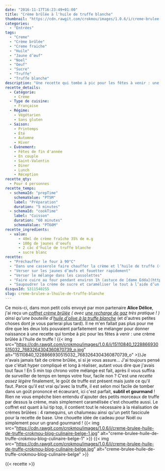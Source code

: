 ```yaml
---
date: "2016-11-17T16:23:49+01:00"
title: "Crème brûlée à l'huile de truffe blanche"
thumbnail: "https://cdn.rawgit.com/crokmou/images/1.0.6/i/creme-brulee-huile-de-truffe-crokmou-blog-culinaire-belge.gif"
categories:
  - "Entrées"
tags:
  - "Creme"
  - "Crème brûlée"
  - "Creme fraiche"
  - "Huile"
  - "Jaune d’œuf"
  - "Noel"
  - "Oeuf"
  - "Sucre"
  - "Truffe"
  - "Truffe blanche"
description: "Une recette qui tombe à pic pour les fêtes à venir : une crème brûlée à l'huile de truffe ! Ce mois-ci, dans mon petit colis envoyé..."
recette_details:
  - Catégorie:
    - Crème
  - Type de cuisine:
    - Française
  - Régime:
    - Végétarien
    - Sans gluten
  - Saison:
    - Printemps
    - Été
    - Automne
    - Hiver
  - Évènement:
    - Fêtes de fin d'année
    - En couple
    - Saint-Valentin
    - Diner
    - Lunch
    - Réception
recette_qty:
  - Pour 4 personnes
recette_temps:
  - schemaId: "prepTime"
    schemaValue: "PT5M"
    label: "Préparation"
    duration: "5 minutes"
  - schemaId: "cookTime"
    label: "Cuisson"
    duration: "60 minutes"
    schemaValue: "PT60M"
recette_ingredients:
  - value:
      - 40ml de crème fraîche 35% de m.g
      - 100g de jaunes d'oeufs
      - 2 càc d'huile de truffe blanche
      - sucre blanc
recette:
  - "Préchauffer le four à 90°C"
  - "Dans une casserole faire chauffer la crème et l’huile de truffe (+ morceaux de truffes si l’envie vous en dit), la crème doit être chaude mais pas bouillante"
  - "Verser sur les jaunes d’œufs et fouetter rapidement"
  - "Verser le mélange dans les cassolettes"
  - "Faire cuire au four pendant environ 1h (astuce de [dame Edda](http://www.undejeunerdesoleil.com/2015/03/creme-brulee-vanille-recette-trois-astuces.html), bien plus pratique et aussi bon que la cuisson au bain marie), la crème ne doit jamais bouillir, celle-ci doit former petit à petit une pellicule à la surface. Lorsque la pellicule est présente et que lorsqu’on pose son doigts dessus, celle-ci ne colle pas, alors votre crème brûlée est cuite !"
  - "Saupoudrer la crème de sucre et caraméliser le tout à l’aide d’un chalumeau (ou sous le grill du four mais cela ne donne pas la même chose) Tips : Si vous souhaitez déguster votre crème brûlée un peu plus tard après cuisson, il vous suffit de la laisser au frigo jusqu’au service, à ce moment là vous pourrez ajouter le sucre et caraméliser l’entrée !"
disqusId: 5311540255
slug: creme-brulee-a-lhuile-de-truffe-blanche
---
```


Ce mois-ci, dans mon petit colis envoyé par mon partenaire **Alice Délice**, j'ai reçu un _[coffret crème brûlée](https://www.alicedelice.com/autre-kit-a-patisserie/coffret-cremes-brulees-maison-1014303.html) ( avec [une recharge de gaz](https://www.alicedelice.com/accessoire-a-patisserie/recharge-de-gaz-1015115.html) très pratique ! ) ainsi qu'une bouteille d'[huile d'olive à la truffe blanche](https://www.alicedelice.com/huile/huile-olive-truffe-blanche-1017892.html)_ (et d'autres petites choses dont je vous parlerai plus tard). Il ne m'en fallait pas plus pour me dire que les deux lots pouvaient parfaitement se mélanger pour donner naissance à une recette qui tombe à pic pour les fêtes à venir : une crème brûlée à l'huile de truffe ! {{< img src="https://cdn.rawgit.com/crokmou/images/1.0.6/i/15110840_1228866930515032_7683264304360870739_o.jpg" alt="15110840_1228866930515032_7683264304360870739_o" >}}Je n'avais jamais fait de crème brûlée, si si je vous assure... J'ai toujours pensé que c'était hyper compliqué et long à réaliser, autant vous dire que j'avais tout faux ! En 5 min top chrono votre mélange est fait, après il vous suffira de surveiller de temps en temps votre four, facile non ? C'est une _recette assez légère_ finalement, le goût de truffe est présent mais juste ce qu'il faut. Parce qu'il est vrai qu'avec la truffe, il est selon moi facile de tomber dans un goût prononcé et écœurant, ici c'est parfait, **subtil et gourmand** ! Rien ne vous empêche bien entendu d'ajouter des petits morceaux de truffe par dessus la crème, mais simplement caramélisée c'est chouette aussi. Le coffret est quant à lui tip top, il contient tout le nécessaire à la réalisation de crèmes brûlées : 4 ramequins, un chalumeau ainsi qu'un petit fascicule pour la recette de base. Une chouette idée de cadeau pour Noël ou simplement pour un grand gourmand ! {{< img src="https://cdn.rawgit.com/crokmou/images/1.0.6/i/creme-brulee-huile-de-truffe-crokmou-blog-culinaire-belge-1.jpg" alt="creme-brulee-huile-de-truffe-crokmou-blog-culinaire-belge-1" >}} {{< img src="https://cdn.rawgit.com/crokmou/images/1.0.6/i/creme-brulee-huile-de-truffe-crokmou-blog-culinaire-belge.jpg" alt="creme-brulee-huile-de-truffe-crokmou-blog-culinaire-belge" >}}

{{< recette >}}
